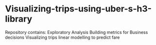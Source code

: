 # Visualizing-trips-using-uber-s-h3-library
Repository contains: 
  Exploratory Analysis 
  Building metrics for Business decisions
  Visualizing trips 
  linear modelling to predict fare

